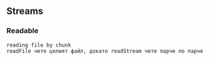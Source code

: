 ## Streams
### Readable
```
reading file by chunk
readFile чете целият файл, докато readStream чете парче по парче
```